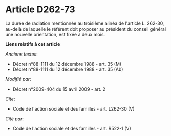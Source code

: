 # Article D262-73

La durée de radiation mentionnée au troisième alinéa de l'article L. 262-30, au-delà de laquelle le référent doit proposer au
président du conseil général une nouvelle orientation, est fixée à deux mois.

**Liens relatifs à cet article**

_Anciens textes_:

  - Décret n°88-1111 du 12 décembre 1988 - art. 35 (M)
  - Décret n°88-1111 du 12 décembre 1988 - art. 35 (Ab)

_Modifié par_:

  - Décret n°2009-404 du 15 avril 2009 - art. 2

_Cite_:

  - Code de l'action sociale et des familles - art. L262-30 (V)

_Cité par_:

  - Code de l'action sociale et des familles - art. R522-1 (V)
